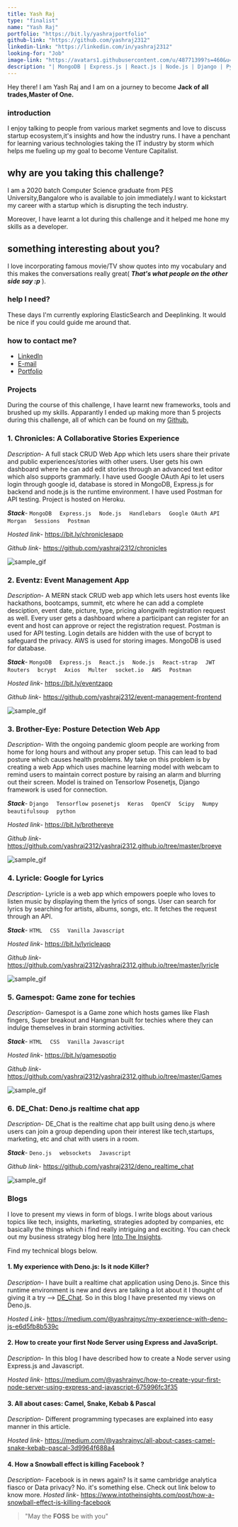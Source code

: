 ```yaml
---
title: Yash Raj
type: "finalist"
name: "Yash Raj"
portfolio: "https://bit.ly/yashrajportfolio"
github-link: "https://github.com/yashraj2312"
linkedin-link: "https://linkedin.com/in/yashraj2312"
looking-for: "Job"
image-link: "https://avatars1.githubusercontent.com/u/48771399?s=460&u=5f35e5cc2747883e7bf96c35d43dc4d0e1abb028&v=4"
description: "| MongoDB | Express.js | React.js | Node.js | Django | Python | Javascript | AWS | Postman |"
---
```


Hey there! I am Yash Raj and I am on a journey to become **Jack of all trades,Master of One.**

### introduction

I enjoy talking to people from various market segments and love to discuss startup ecosystem,it's insights and how the industry runs. I have a penchant for learning various technologies taking the IT industry by storm which helps me fueling up my goal to become Venture Capitalist. 

## why are you taking this challenge?

I am a 2020 batch Computer Science graduate from PES University,Bangalore who is available to join immediately.I want to kickstart my career with a startup which is disrupting the tech industry.

Moreover, I have learnt a lot during this challenge and it helped me hone my skills as a developer.

## something interesting about you?

I love incorporating famous movie/TV show quotes into my vocabulary and this makes the conversations really great( ***That's what people on the other side say :p*** ).

### help I need?

These days I'm currently exploring ElasticSearch and Deeplinking. It would be nice if you could guide me around that. 

### how to contact me?

- [LinkedIn](https://linkedin.com/in/yashraj2312)
- [E-mail](mailto:yashrajsrivastava2312@gmail.com)
- [Portfolio](https://bit.ly/yashrajportfolio)

### Projects

During the course of this challenge, I have learnt new frameworks, tools and brushed up my skills. Apparantly I ended up making more than 5 projects during this challenge, all of which can be found on my [Github.](https://github.com/yashraj2312)  

### 1. Chronicles: A Collaborative Stories Experience

_Description_- A full stack CRUD Web App which lets users share their private and public experiences/stories with other users. User gets his own dashboard where he can add edit stories through an advanced text editor which also supports grammarly. I have used Google OAuth Api to let users login through google id, database is stored in MongoDB, Express.js for backend and node.js is the runtime environment. I have used Postman for API testing. Project is hosted on Heroku. 

**_Stack_**- `MongoDB`&emsp; `Express.js`&emsp; `Node.js`&emsp; `Handlebars`&emsp; `Google OAuth API`&emsp; `Morgan`&emsp; `Sessions`&emsp; `Postman`

_Hosted link_- https://bit.ly/chroniclesapp

_Github link_- https://github.com/yashraj2312/chronicles

![sample_gif](https://raw.githubusercontent.com/yashraj2312/chronicles/master/chronicles.gif)


### 2. Eventz: Event Management App

_Description_- A MERN stack CRUD web app which lets users host events like hackathons, bootcamps, summit, etc where he can add a complete desciption, event date, picture, type, pricing alongwith registration request as well. Every user gets a dashboard where a participant can register for an event and host can approve or reject the registration request. Postman is used for API testing. Login details are hidden with the use of bcrypt to safeguard the privacy. AWS is used for storing images. MongoDB is used for database.

**_Stack_**- `MongoDB`&emsp; `Express.js`&emsp;  `React.js`&emsp;  `Node.js`&emsp; 
 `React-strap`&emsp;  `JWT`&emsp;  `Routers`&emsp;  `bcrypt`&emsp;  `Axios`&emsp;  `Multer`&emsp;  `socket.io`&emsp;  `AWS`&emsp;  `Postman`

_Hosted link_- https://bit.ly/eventzapp

_Github link_- https://github.com/yashraj2312/event-management-frontend

![sample_gif](https://raw.githubusercontent.com/yashraj2312/lwr/master/eventz.gif)

### 3. Brother-Eye: Posture Detection Web App

_Description_- With the ongoing pandemic gloom people are working from home for long hours and without any proper setup. This can lead to bad posture which causes health problems. My take on this problem is by creating a web App which uses machine learning model with webcam to remind users to maintain correct posture by raising an alarm and blurring out their screen. Model is trained on Tensorlow Posenetjs, Django framework is used for connection.

**_Stack_**- `Django`&emsp; `Tensorflow posenetjs`&emsp; `Keras`&emsp; `OpenCV`&emsp; `Scipy`&emsp; `Numpy`&emsp; `beautifulsoup`&emsp; `python`

_Hosted link_- https://bit.ly/brothereye

_Github link_- https://github.com/yashraj2312/yashraj2312.github.io/tree/master/broeye

![sample_gif](https://raw.githubusercontent.com/yashraj2312/lwr/master/bro.gif)

### 4. Lyricle: Google for Lyrics

_Description_- Lyricle is a web app which empowers poeple who loves to listen music by displaying them the lyrics of songs. User can search for lyrics by searching for artists, albums, songs, etc. It fetches the request through an API.  

**_Stack_**- `HTML`&emsp; `CSS`&emsp; `Vanilla Javascript`

_Hosted link_- https://bit.ly/lyricleapp

_Github link_- https://github.com/yashraj2312/yashraj2312.github.io/tree/master/lyricle

![sample_gif](https://raw.githubusercontent.com/yashraj2312/lwr/master/lyricle.gif)

### 5. Gamespot: Game zone for techies

_Description_- Gamespot is a Game zone which hosts games like Flash fingers, Super breakout and Hangman built for techies where they can indulge themselves in brain storming activities.

**_Stack_**- `HTML`&emsp; `CSS`&emsp; `Vanilla Javascript`

_Hosted link_- https://bit.ly/gamespotio

_Github link_- https://github.com/yashraj2312/yashraj2312.github.io/tree/master/Games

![sample_gif](https://raw.githubusercontent.com/yashraj2312/lwr/master/gamespot.gif)

### 6. DE_Chat: Deno.js realtime chat app

_Description_- DE_Chat is the realtime chat app built using deno.js where users can join a group depending upon their interest like tech,startups, marketing, etc and chat with users in a room.

**_Stack_**- `Deno.js`&emsp; `websockets`&emsp; `Javascript`

_Github link_- https://github.com/yashraj2312/deno_realtime_chat

![sample_gif](https://raw.githubusercontent.com/yashraj2312/deno_realtime_chat/master/dechat.gif)



### Blogs

I love to present my views in form of blogs. I write blogs about various topics like tech, insights, marketing, strategies adopted by companies, etc basically the things which i find really intriguing and exciting. You can check out my business strategy blog here [Into The Insights](https://www.intotheinsights.com/articles).

Find my technical blogs below.

#### 1. My experience with Deno.js: Is it node Killer?

_Description_- I have built a realtime chat application using Deno.js. Since this runtime environment is new and devs are talking a lot about it I thought of giving it a try --> [DE_Chat](https://github.com/yashraj2312/deno_realtime_chat). So in this blog I have presented my views on Deno.js.

_Hosted Link_- https://medium.com/@yashrajnyc/my-experience-with-deno-js-e6d5fb8b539c

#### 2. How to create your first Node Server using Express and JavaScript.

_Description_- In this blog I have described how to create a Node server using Express.js and Javascript.

_Hosted link_- https://medium.com/@yashrajnyc/how-to-create-your-first-node-server-using-express-and-javascript-675996fc3f35

#### 3. All about cases: Camel, Snake, Kebab & Pascal

_Description_- Different programming typecases are explained into easy manner in this article.

_Hosted link_- https://medium.com/@yashrajnyc/all-about-cases-camel-snake-kebab-pascal-3d9964f688a4

#### 4. How a Snowball effect is killing Facebook ?

_Description_- Facebook is in news again? Is it same cambridge analytica fiasco or Data privacy? No. it's something else. Check out link below to know more.
_Hosted link_- https://www.intotheinsights.com/post/how-a-snowball-effect-is-killing-facebook

> "May the **FOSS** be with you"